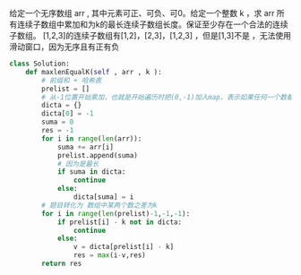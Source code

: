 给定一个无序数组 arr , 其中元素可正、可负、可0。给定一个整数 k ，求 arr 所有连续子数组中累加和为k的最长连续子数组长度。保证至少存在一个合法的连续子数组。 [1,2,3]的连续子数组有[1,2]，[2,3]，[1,2,3] ，但是[1,3]不是 ，无法使用滑动窗口，因为无序且有正有负

```python
class Solution:
    def maxlenEqualK(self , arr , k ):
        # 前缀和 + 哈希表
        prelist = []
        # 从-1位置开始累加，也就是开始遍历时把(0,-1)加入map，表示如果任何一个数都不加时，累加和为0。因为要求最大，如果第一个为0，加这个特殊判断条件
        dicta = {}
        dicta[0] = -1
        suma = 0
        res = -1
        for i in range(len(arr)):
            suma += arr[i]
            prelist.append(suma)
            # 因为是最长
            if suma in dicta:
                continue
            else:
                dicta[suma] = i
        # 题目转化为 数组中某两个数之差为k
        for i in range(len(prelist)-1,-1,-1):
            if prelist[i] - k not in dicta:
                continue
            else:
                v = dicta[prelist[i] - k]
                res = max(i-v,res)
        return res
```

